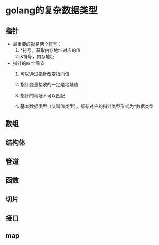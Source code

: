 # golang的复杂数据类型

## 指针
* 最重要的就是两个符号：
    1. *符号，获取内存地址对应的值
    2. &符号，内存地址
* 指针的四个细节
    1. 可以通过指针改变指向值
    2. 指针变量接收的一定是地址值
    
    3. 指针的地址不可以匹配
    4. 基本数据类型（又叫值类型），都有对应的指针类型形式为*数据类型

## 数组
## 结构体
## 管道
## 函数
## 切片
## 接口
## map
